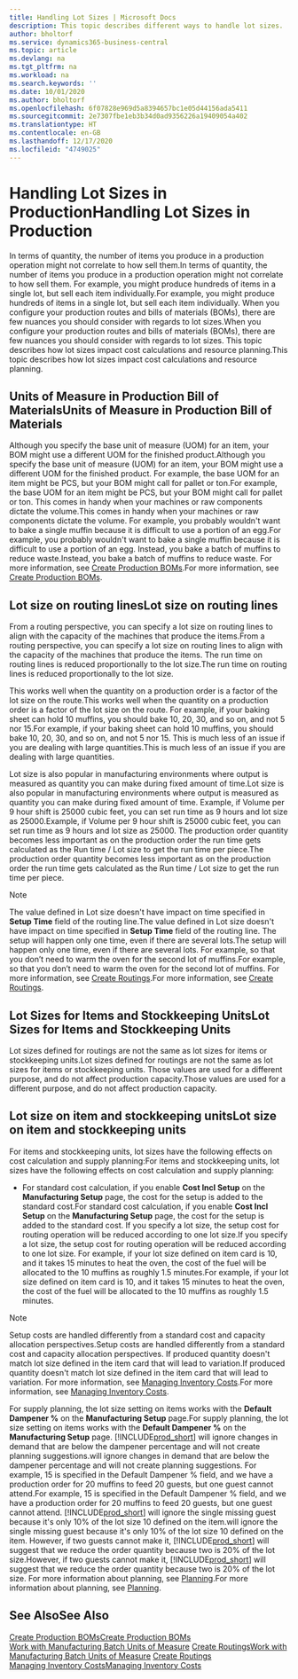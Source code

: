 ```yaml
---
title: Handling Lot Sizes | Microsoft Docs
description: This topic describes different ways to handle lot sizes.
author: bholtorf
ms.service: dynamics365-business-central
ms.topic: article
ms.devlang: na
ms.tgt_pltfrm: na
ms.workload: na
ms.search.keywords: ''
ms.date: 10/01/2020
ms.author: bholtorf
ms.openlocfilehash: 6f07828e969d5a8394657bc1e05d44156ada5411
ms.sourcegitcommit: 2e7307fbe1eb3b34d0ad9356226a19409054a402
ms.translationtype: HT
ms.contentlocale: en-GB
ms.lasthandoff: 12/17/2020
ms.locfileid: "4749025"
---
```

# <a name="handling-lot-sizes-in-production"></a><span data-ttu-id="208a3-103">Handling Lot Sizes in Production</span><span class="sxs-lookup"><span data-stu-id="208a3-103">Handling Lot Sizes in Production</span></span>
<span data-ttu-id="208a3-104">In terms of quantity, the number of items you produce in a production operation might not correlate to how sell them.</span><span class="sxs-lookup"><span data-stu-id="208a3-104">In terms of quantity, the number of items you produce in a production operation might not correlate to how sell them.</span></span> <span data-ttu-id="208a3-105">For example, you might produce hundreds of items in a single lot, but sell each item individually.</span><span class="sxs-lookup"><span data-stu-id="208a3-105">For example, you might produce hundreds of items in a single lot, but sell each item individually.</span></span> <span data-ttu-id="208a3-106">When you configure your production routes and bills of materials (BOMs), there are few nuances you should consider with regards to lot sizes.</span><span class="sxs-lookup"><span data-stu-id="208a3-106">When you configure your production routes and bills of materials (BOMs), there are few nuances you should consider with regards to lot sizes.</span></span> <span data-ttu-id="208a3-107">This topic describes how lot sizes impact cost calculations and resource planning.</span><span class="sxs-lookup"><span data-stu-id="208a3-107">This topic describes how lot sizes impact cost calculations and resource planning.</span></span>

## <a name="units-of-measure-in-production-bill-of-materials"></a><span data-ttu-id="208a3-108">Units of Measure in Production Bill of Materials</span><span class="sxs-lookup"><span data-stu-id="208a3-108">Units of Measure in Production Bill of Materials</span></span>
<span data-ttu-id="208a3-109">Although you specify the base unit of measure (UOM) for an item, your BOM might use a different UOM for the finished product.</span><span class="sxs-lookup"><span data-stu-id="208a3-109">Although you specify the base unit of measure (UOM) for an item, your BOM might use a different UOM for the finished product.</span></span> <span data-ttu-id="208a3-110">For example, the base UOM for an item might be PCS, but your BOM might call for pallet or ton.</span><span class="sxs-lookup"><span data-stu-id="208a3-110">For example, the base UOM for an item might be PCS, but your BOM might call for pallet or ton.</span></span> <span data-ttu-id="208a3-111">This comes in handy when your machines or raw components dictate the volume.</span><span class="sxs-lookup"><span data-stu-id="208a3-111">This comes in handy when your machines or raw components dictate the volume.</span></span> <span data-ttu-id="208a3-112">For example, you probably wouldn't want to bake a single muffin because it is difficult to use a portion of an egg.</span><span class="sxs-lookup"><span data-stu-id="208a3-112">For example, you probably wouldn't want to bake a single muffin because it is difficult to use a portion of an egg.</span></span> <span data-ttu-id="208a3-113">Instead, you bake a batch of muffins to reduce waste.</span><span class="sxs-lookup"><span data-stu-id="208a3-113">Instead, you bake a batch of muffins to reduce waste.</span></span> <span data-ttu-id="208a3-114">For more information, see [Create Production BOMs](production-how-to-create-production-boms.md).</span><span class="sxs-lookup"><span data-stu-id="208a3-114">For more information, see [Create Production BOMs](production-how-to-create-production-boms.md).</span></span>

## <a name="lot-size-on-routing-lines"></a><span data-ttu-id="208a3-115">Lot size on routing lines</span><span class="sxs-lookup"><span data-stu-id="208a3-115">Lot size on routing lines</span></span>
<span data-ttu-id="208a3-116">From a routing perspective, you can specify a lot size on routing lines to align with the capacity of the machines that produce the items.</span><span class="sxs-lookup"><span data-stu-id="208a3-116">From a routing perspective, you can specify a lot size on routing lines to align with the capacity of the machines that produce the items.</span></span> <span data-ttu-id="208a3-117">The run time on routing lines is reduced proportionally to the lot size.</span><span class="sxs-lookup"><span data-stu-id="208a3-117">The run time on routing lines is reduced proportionally to the lot size.</span></span> 

<span data-ttu-id="208a3-118">This works well when the quantity on a production order is a factor of the lot size on the route.</span><span class="sxs-lookup"><span data-stu-id="208a3-118">This works well when the quantity on a production order is a factor of the lot size on the route.</span></span> <span data-ttu-id="208a3-119">For example, if your baking sheet can hold 10 muffins, you should bake 10, 20, 30, and so on, and not 5 nor 15.</span><span class="sxs-lookup"><span data-stu-id="208a3-119">For example, if your baking sheet can hold 10 muffins, you should bake 10, 20, 30, and so on, and not 5 nor 15.</span></span>  <span data-ttu-id="208a3-120">This is much less of an issue if you are dealing with large quantities.</span><span class="sxs-lookup"><span data-stu-id="208a3-120">This is much less of an issue if you are dealing with large quantities.</span></span>

<span data-ttu-id="208a3-121">Lot size is also popular in manufacturing environments where output is measured as quantity you can make during fixed amount of time.</span><span class="sxs-lookup"><span data-stu-id="208a3-121">Lot size is also popular in manufacturing environments where output is measured as quantity you can make during fixed amount of time.</span></span> <span data-ttu-id="208a3-122">Example, if Volume per 9 hour shift is 25000 cubic feet, you can set run time as 9 hours and lot size as 25000.</span><span class="sxs-lookup"><span data-stu-id="208a3-122">Example, if Volume per 9 hour shift is 25000 cubic feet, you can set run time as 9 hours and lot size as 25000.</span></span>
<span data-ttu-id="208a3-123">The production order quantity becomes less important as on the production order the run time gets calculated as the Run time / Lot size to get the run time per piece.</span><span class="sxs-lookup"><span data-stu-id="208a3-123">The production order quantity becomes less important as on the production order the run time gets calculated as the Run time / Lot size to get the run time per piece.</span></span>
 
> [!NOTE]
> <span data-ttu-id="208a3-124">The value defined in Lot size doesn't have impact on time specified in **Setup Time** field of the routing line.</span><span class="sxs-lookup"><span data-stu-id="208a3-124">The value defined in Lot size doesn't have impact on time specified in **Setup Time** field of the routing line.</span></span> <span data-ttu-id="208a3-125">The setup will happen only one time, even if there are several lots.</span><span class="sxs-lookup"><span data-stu-id="208a3-125">The setup will happen only one time, even if there are several lots.</span></span> <span data-ttu-id="208a3-126">For example, so that you don’t need to warm the oven for the second lot of muffins.</span><span class="sxs-lookup"><span data-stu-id="208a3-126">For example, so that you don’t need to warm the oven for the second lot of muffins.</span></span> <span data-ttu-id="208a3-127">For more information, see [Create Routings](production-how-to-create-routings.md).</span><span class="sxs-lookup"><span data-stu-id="208a3-127">For more information, see [Create Routings](production-how-to-create-routings.md).</span></span>

## <a name="lot-sizes-for-items-and-stockkeeping-units"></a><span data-ttu-id="208a3-128">Lot Sizes for Items and Stockkeeping Units</span><span class="sxs-lookup"><span data-stu-id="208a3-128">Lot Sizes for Items and Stockkeeping Units</span></span>
<span data-ttu-id="208a3-129">Lot sizes defined for routings are not the same as lot sizes for items or stockkeeping units.</span><span class="sxs-lookup"><span data-stu-id="208a3-129">Lot sizes defined for routings are not the same as lot sizes for items or stockkeeping units.</span></span> <span data-ttu-id="208a3-130">Those values are used for a different purpose, and do not affect production capacity.</span><span class="sxs-lookup"><span data-stu-id="208a3-130">Those values are used for a different purpose, and do not affect production capacity.</span></span> 

## <a name="lot-size-on-item-and-stockkeeping-units"></a><span data-ttu-id="208a3-131">Lot size on item and stockkeeping units</span><span class="sxs-lookup"><span data-stu-id="208a3-131">Lot size on item and stockkeeping units</span></span>
<span data-ttu-id="208a3-132">For items and stockkeeping units, lot sizes have the following effects on cost calculation and supply planning:</span><span class="sxs-lookup"><span data-stu-id="208a3-132">For items and stockkeeping units, lot sizes have the following effects on cost calculation and supply planning:</span></span>

* <span data-ttu-id="208a3-133">For standard cost calculation, if you enable **Cost Incl Setup** on the **Manufacturing Setup** page, the cost for the setup is added to the standard cost.</span><span class="sxs-lookup"><span data-stu-id="208a3-133">For standard cost calculation, if you enable **Cost Incl Setup** on the **Manufacturing Setup** page, the cost for the setup is added to the standard cost.</span></span> <span data-ttu-id="208a3-134">If you specify a lot size, the setup cost for routing operation will be reduced according to one lot size.</span><span class="sxs-lookup"><span data-stu-id="208a3-134">If you specify a lot size, the setup cost for routing operation will be reduced according to one lot size.</span></span> <span data-ttu-id="208a3-135">For example, if your lot size defined on item card is 10, and it takes 15 minutes to heat the oven, the cost of the fuel will be allocated to the 10 muffins as roughly 1.5 minutes.</span><span class="sxs-lookup"><span data-stu-id="208a3-135">For example, if your lot size defined on item card is 10, and it takes 15 minutes to heat the oven, the cost of the fuel will be allocated to the 10 muffins as roughly 1.5 minutes.</span></span> 

> [!NOTE]
> <span data-ttu-id="208a3-136">Setup costs are handled differently from a standard cost and capacity allocation perspectives.</span><span class="sxs-lookup"><span data-stu-id="208a3-136">Setup costs are handled differently from a standard cost and capacity allocation perspectives.</span></span> <span data-ttu-id="208a3-137">If produced quantity doesn't match lot size defined in the item card that will lead to variation.</span><span class="sxs-lookup"><span data-stu-id="208a3-137">If produced quantity doesn't match lot size defined in the item card that will lead to variation.</span></span> <span data-ttu-id="208a3-138">For more information, see [Managing Inventory Costs](finance-manage-inventory-costs.md).</span><span class="sxs-lookup"><span data-stu-id="208a3-138">For more information, see [Managing Inventory Costs](finance-manage-inventory-costs.md).</span></span> <!--not sure that I got this part right seems to repeat the first example.-->

<span data-ttu-id="208a3-139">For supply planning, the lot size setting on items works with the **Default Dampener %** on the **Manufacturing Setup** page.</span><span class="sxs-lookup"><span data-stu-id="208a3-139">For supply planning, the lot size setting on items works with the **Default Dampener %** on the **Manufacturing Setup** page.</span></span> [!INCLUDE[prod_short](includes/prod_short.md)] <span data-ttu-id="208a3-140">will ignore changes in demand that are below the dampener percentage and will not create planning suggestions.</span><span class="sxs-lookup"><span data-stu-id="208a3-140">will ignore changes in demand that are below the dampener percentage and will not create planning suggestions.</span></span> <span data-ttu-id="208a3-141">For example, 15 is specified in the Default Dampener % field, and we have a production order for 20 muffins to feed 20 guests, but one guest cannot attend.</span><span class="sxs-lookup"><span data-stu-id="208a3-141">For example, 15 is specified in the Default Dampener % field, and we have a production order for 20 muffins to feed 20 guests, but one guest cannot attend.</span></span> [!INCLUDE[prod_short](includes/prod_short.md)] <span data-ttu-id="208a3-142">will ignore the single missing guest because it's only 10% of the lot size 10 defined on the item.</span><span class="sxs-lookup"><span data-stu-id="208a3-142">will ignore the single missing guest because it's only 10% of the lot size 10 defined on the item.</span></span> <span data-ttu-id="208a3-143">However, if two guests cannot make it, [!INCLUDE[prod_short](includes/prod_short.md)] will suggest that we reduce the order quantity because two is 20% of the lot size.</span><span class="sxs-lookup"><span data-stu-id="208a3-143">However, if two guests cannot make it, [!INCLUDE[prod_short](includes/prod_short.md)] will suggest that we reduce the order quantity because two is 20% of the lot size.</span></span> <span data-ttu-id="208a3-144">For more information about planning, see [Planning](production-planning.md).</span><span class="sxs-lookup"><span data-stu-id="208a3-144">For more information about planning, see [Planning](production-planning.md).</span></span>

## <a name="see-also"></a><span data-ttu-id="208a3-145">See Also</span><span class="sxs-lookup"><span data-stu-id="208a3-145">See Also</span></span>
[<span data-ttu-id="208a3-146">Create Production BOMs</span><span class="sxs-lookup"><span data-stu-id="208a3-146">Create Production BOMs</span></span>](production-how-to-create-production-boms.md)  
<span data-ttu-id="208a3-147">[Work with Manufacturing Batch Units of Measure](production-how-to-use-the-manufacturing-batch-unit-of-measure.md)
[Create Routings](production-how-to-create-routings.md)</span><span class="sxs-lookup"><span data-stu-id="208a3-147">[Work with Manufacturing Batch Units of Measure](production-how-to-use-the-manufacturing-batch-unit-of-measure.md)
[Create Routings](production-how-to-create-routings.md)</span></span>  
[<span data-ttu-id="208a3-148">Managing Inventory Costs</span><span class="sxs-lookup"><span data-stu-id="208a3-148">Managing Inventory Costs</span></span>](finance-manage-inventory-costs.md)

